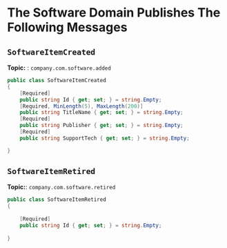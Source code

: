 # The Software Domain Publishes The Following Messages


## `SoftwareItemCreated`

**Topic:** : `company.com.software.added`

```csharp
public class SoftwareItemCreated 
{
    [Required]
    public string Id { get; set; } = string.Empty;
    [Required, MinLength(5), MaxLength(200)]
    public string TitleName { get; set; } = string.Empty;
    [Required]
    public string Publisher { get; set; } = string.Empty;
    [Required]
    public string SupportTech { get; set; } = string.Empty;

}

```

## `SoftwareItemRetired`

**Topic:**: `company.com.software.retired`

```csharp
public class SoftwareItemRetired
{
  
    [Required]
    public string Id { get; set; } = string.Empty;
  
}
```
